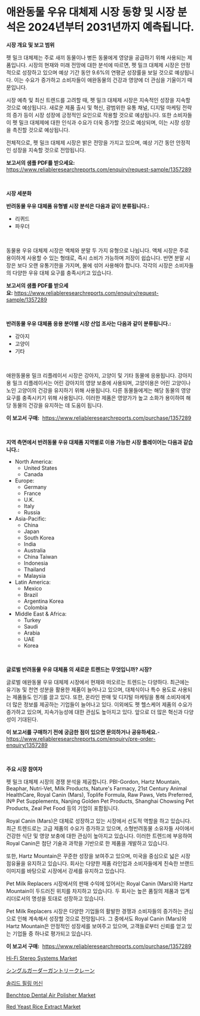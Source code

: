 <p><h1>애완동물 우유 대체제 시장 동향 및 시장 분석은 2024년부터 2031년까지 예측됩니다.</h1></p><p><strong>시장 개요 및 보고 범위</strong></p>
<p><p>펫 밀크 대체제는 주로 새끼 동물이나 병든 동물에게 영양을 공급하기 위해 사용되는 제품입니다. 시장의 현재와 미래 전망에 대한 분석에 따르면, 펫 밀크 대체제 시장은 안정적으로 성장하고 있으며 예상 기간 동안 9.6%의 연평균 성장률을 보일 것으로 예상됩니다. 이는 수요가 증가하고 소비자들이 애완동물의 건강과 영양에 더 관심을 기울이기 때문입니다. </p><p>시장 예측 및 최신 트렌드를 고려할 때, 펫 밀크 대체제 시장은 지속적인 성장을 지속할 것으로 예상됩니다. 새로운 제품 출시 및 혁신, 광범위한 유통 채널, 디지털 마케팅 전략의 증가 등이 시장 성장에 긍정적인 요인으로 작용할 것으로 예상됩니다. 또한 소비자들이 펫 밀크 대체제에 대한 인식과 수요가 더욱 증가할 것으로 예상되며, 이는 시장 성장을 촉진할 것으로 예상됩니다. </p><p>전체적으로, 펫 밀크 대체제 시장은 밝은 전망을 가지고 있으며, 예상 기간 동안 안정적인 성장을 지속할 것으로 전망됩니다.</p></p>
<p><strong>보고서의 샘플 PDF를 받으세요:</strong> <a href="https://www.reliableresearchreports.com/enquiry/request-sample/1357289">https://www.reliableresearchreports.com/enquiry/request-sample/1357289</a></p>
<p>&nbsp;</p>
<p><strong>시장 세분화</strong></p>
<p><strong>반려동물 우유 대체품 유형별 시장 분석은 다음과 같이 분류됩니다.:</strong></p>
<p><ul><li>리퀴드</li><li>파우더</li></ul></p>
<p>&nbsp;</p>
<p><p>동물용 우유 대체제 시장은 액체와 분말 두 가지 유형으로 나뉩니다. 액체 시장은 주로 용이하게 사용할 수 있는 형태로, 즉시 소비가 가능하며 저장이 쉽습니다. 반면 분말 시장은 보다 오랜 유통기한을 가지며, 물에 섞어 사용해야 합니다. 각각의 시장은 소비자들의 다양한 우유 대체 요구를 충족시키고 있습니다.</p></p>
<p><strong>보고서의 샘플 PDF를 받으세요:</strong>&nbsp;<a href="https://www.reliableresearchreports.com/enquiry/request-sample/1357289">https://www.reliableresearchreports.com/enquiry/request-sample/1357289</a></p>
<p>&nbsp;</p>
<p><strong> 반려동물 우유 대체품 응용 분야별 시장 산업 조사는 다음과 같이 분류됩니다.:</strong></p>
<p><ul><li>강아지</li><li>고양이</li><li>기타</li></ul></p>
<p>&nbsp;</p>
<p><p>애완동물용 밀크 리플레이서 시장은 강아지, 고양이 및 기타 동물에 응용됩니다. 강아지용 밀크 리플레이서는 어린 강아지의 영양 보충에 사용되며, 고양이용은 어린 고양이나 노인 고양이의 건강을 유지하기 위해 사용됩니다. 다른 동물들에게는 해당 동물의 영양 요구를 충족시키기 위해 사용됩니다. 이러한 제품은 영양가가 높고 소화가 용이하여 해당 동물의 건강을 유지하는 데 도움이 됩니다.</p></p>
<p><strong>이 보고서 구매:</strong>&nbsp; <a href="https://www.reliableresearchreports.com/purchase/1357289">https://www.reliableresearchreports.com/purchase/1357289</a></p>
<p>&nbsp;</p>
<p><strong>지역 측면에서 반려동물 우유 대체품 지역별로 이용 가능한 시장 플레이어는 다음과 같습니다.:</strong></p>
<p><ul>
    <li>
        North America:
        <ul>
            <li>United States</li>
            <li>Canada</li>
        </ul>
    </li>
    <li>
        Europe:
        <ul>
            <li>Germany</li>
            <li>France</li>
            <li>U.K.</li>
            <li>Italy</li>
            <li>Russia</li>
        </ul>
    </li>
    <li>
        Asia-Pacific:
        <ul>
            <li>China</li>
            <li>Japan</li>
            <li>South Korea</li>
            <li>India</li>
            <li>Australia</li>
            <li>China Taiwan</li>
            <li>Indonesia</li>
            <li>Thailand</li>
            <li>Malaysia</li>
        </ul>
    </li>
    <li>
        Latin America:
        <ul>
            <li>Mexico</li>
            <li>Brazil</li>
            <li>Argentina Korea</li>
            <li>Colombia</li>
        </ul>
    </li>
    <li>
        Middle East & Africa:
        <ul>
            <li>Turkey</li>
            <li>Saudi</li>
            <li>Arabia</li>
            <li>UAE</li>
            <li>Korea</li>
        </ul>
    </li>
    </ul></p>
<p>&nbsp;</p>
<p><strong>글로벌 반려동물 우유 대체품 의 새로운 트렌드는 무엇입니까? 시장?</strong></p>
<p><p>글로벌 애완동물 우유 대체제 시장에서 현재와 떠오르는 트렌드는 다양하다. 최근에는 유기농 및 천연 성분을 활용한 제품이 늘어나고 있으며, 대체식이나 특수 용도로 사용되는 제품들도 인기를 끌고 있다. 또한, 온라인 판매 및 디지털 마케팅을 통해 소비자에게 더 많은 정보를 제공하는 기업들이 늘어나고 있다. 이외에도 펫 헬스케어 제품의 수요가 증가하고 있으며, 지속가능성에 대한 관심도 높아지고 있다. 앞으로 더 많은 혁신과 다양성이 기대된다.</p></p>
<p><strong>이 보고서를 구매하기 전에 궁금한 점이 있으면 문의하거나 공유하세요.</strong>- <a href="https://www.reliableresearchreports.com/enquiry/pre-order-enquiry/1357289">https://www.reliableresearchreports.com/enquiry/pre-order-enquiry/1357289</a></p>
<p>&nbsp;</p>
<p><strong>주요 시장 참여자</strong></p>
<p><p>펫 밀크 대체제 시장의 경쟁 분석을 제공합니다. PBI-Gordon, Hartz Mountain, Beaphar, Nutri-Vet, Milk Products, Nature's Farmacy, 21st Century Animal HealthCare, Royal Canin (Mars), Toplife Formula, Raw Paws, Vets Preferred, IN® Pet Supplements, Nanjing Golden Pet Products, Shanghai Chowsing Pet Products, Zeal Pet Food 등의 기업이 포함됩니다.</p><p>Royal Canin (Mars)은 대체로 성장하고 있는 시장에서 선도적 역할을 하고 있습니다. 최근 트렌드로는 고급 제품의 수요가 증가하고 있으며, 소형반려동물 소유자들 사이에서 건강한 식단 및 영양 보충에 대한 관심이 높아지고 있습니다. 이러한 트렌드에 부응하여 Royal Canin은 첨단 기술과 과학을 기반으로 한 제품을 개발하고 있습니다.</p><p>또한, Hartz Mountain은 꾸준한 성장을 보여주고 있으며, 미국을 중심으로 넓은 시장점유율을 유지하고 있습니다. 회사는 다양한 제품 라인업과 소비자들에게 친숙한 브랜드 이미지를 바탕으로 시장에서 강세를 유지하고 있습니다.</p><p>Pet Milk Replacers 시장에서의 판매 수익에 있어서는 Royal Canin (Mars)와 Hartz Mountain이 두드러진 위치를 차지하고 있습니다. 두 회사는 높은 품질의 제품과 업계 리더로서의 명성을 토대로 성장하고 있습니다.</p><p>Pet Milk Replacers 시장은 다양한 기업들의 활발한 경쟁과 소비자들의 증가하는 관심으로 인해 계속해서 성장할 것으로 전망됩니다. 그 중에서도 Royal Canin (Mars)와 Hartz Mountain은 안정적인 성장세를 보여주고 있으며, 고객들로부터 신뢰를 얻고 있는 기업들 중 하나로 평가되고 있습니다.</p></p>
<p><strong>이 보고서 구매:</strong>&nbsp;&nbsp;<a href="https://www.reliableresearchreports.com/purchase/1357289">https://www.reliableresearchreports.com/purchase/1357289</a></p>
<p><p><a href="https://automatic-knee-4c7.notion.site/Hi-Fi-Stereo-Systems-Market-Size-Growing-and-Forecasted-for-period-from-2024-2031-and-provides-com-c77253f4bc6845df936ad7710775212d">Hi-Fi Stereo Systems Market</a></p><p><a href="https://github.com/jkjreqjscoxx7/Market-Research-Report-List-1/blob/main/4566111193967.md">シングルガーダーガントリークレーン</a></p><p><a href="https://github.com/nuekbpymrrz5/Market-Research-Report-List-1/blob/main/2555589193661.md">솔리드 필링 머신</a></p><p><a href="https://issuu.com/reportprime-2/docs/benchtop-dental-air-polisher-market-size-2030.pptx">Benchtop Dental Air Polisher Market</a></p><p><a href="https://github.com/yoshih12/Market-Research-Report-List-2/blob/main/red-yeast-rice-extract-market.md">Red Yeast Rice Extract Market</a></p></p>
